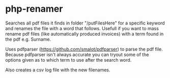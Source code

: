 # php-renamer
Searches all pdf files it finds in folder "/putFilesHere" for a specific keyword and renames the file with a word that follows. Usefull if you want to mass rename pdf files (like automatically produced invoices) with a term found in the pdf e.g. Surname.

Uses pdfparser (https://github.com/smalot/pdfparser) to parse the pdf file. Because pdfparser isn't always accurate you can tryout some of the options given as to which term to use after the search word.

Also creates a csv log file with the new filenames.
